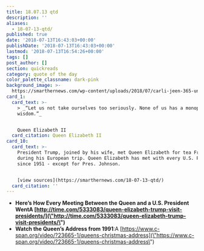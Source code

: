 ```yaml
---
title: 18.07.13 qtd
description: ''
aliases:
  - 18-07-13-qtd/
published: true
date: '2018-07-13T16:43:03+00:00'
publishDate: '2018-07-13T16:43:03+00:00'
lastmod: '2018-07-13T16:54:26+00:00'
tags: []
post_author: []
section: quickreads
category: quote of the day
color_palette_classname: dark-pink
background_image: >-
  https://smarthernews.com/wp-content/uploads/2018/07/carli-jeen-365-unsplash-scaled.jpg
card_1:
  card_text: >-
    > _“Let us not take ourselves too seriously. None of us has a monopoly of
    wisdom.”_


    Queen Elizabeth II
  card_citation: Queen Elizabeth II
card_10:
  card_text: >-
    President Trump, joined by his wife, met Queen Elizabeth for tea Friday
    during his European trip. Queen Elizabeth has met with every U.S. President
    since 1951 - except for Pres. Johnson.


    [view sources](https://smarthernews.com/18-07-13-qtd/)
  card_citation: ''
---
```

*   **Here’s How Every Meeting Between the Queen and a U.S. President WentA [http://time.com/5333083/queen-elizabeth-trump-visit-presidents/](\"http://time.com/5333083/queen-elizabeth-trump-visit-presidents/\")**
*   **Watch the Queen’s Address from 1991**:A [https://www.c-span.org/video/?23665-1/queens-christmas-address](\"https://www.c-span.org/video/?23665-1/queens-christmas-address\")